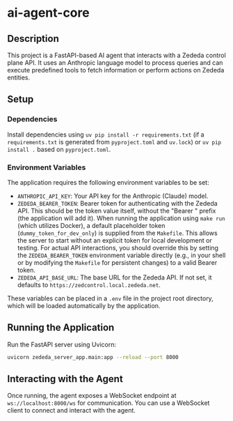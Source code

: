 # ai-agent-core

## Description
This project is a FastAPI-based AI agent that interacts with a Zededa control plane API. It uses an Anthropic language model to process queries and can execute predefined tools to fetch information or perform actions on Zededa entities.

## Setup

### Dependencies
Install dependencies using `uv pip install -r requirements.txt` (if a `requirements.txt` is generated from `pyproject.toml` and `uv.lock`) or `uv pip install .` based on `pyproject.toml`.

### Environment Variables
The application requires the following environment variables to be set:

*   `ANTHROPIC_API_KEY`: Your API key for the Anthropic (Claude) model.
*   `ZEDEDA_BEARER_TOKEN`: Bearer token for authenticating with the Zededa API. This should be the token value itself, without the "Bearer " prefix (the application will add it). When running the application using `make run` (which utilizes Docker), a default placeholder token (`dummy_token_for_dev_only`) is supplied from the `Makefile`. This allows the server to start without an explicit token for local development or testing. For actual API interactions, you should override this by setting the `ZEDEDA_BEARER_TOKEN` environment variable directly (e.g., in your shell or by modifying the `Makefile` for persistent changes) to a valid Bearer token.
*   `ZEDEDA_API_BASE_URL`: The base URL for the Zededa API. If not set, it defaults to `https://zedcontrol.local.zededa.net`.

These variables can be placed in a `.env` file in the project root directory, which will be loaded automatically by the application.

## Running the Application
Run the FastAPI server using Uvicorn:
```bash
uvicorn zededa_server_app.main:app --reload --port 8000
```

## Interacting with the Agent
Once running, the agent exposes a WebSocket endpoint at `ws://localhost:8000/ws` for communication. You can use a WebSocket client to connect and interact with the agent.
